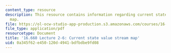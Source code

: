 ```yaml
---
content_type: resource
description: This resource contains information regarding current state value stream
  map.
file: https://ol-ocw-studio-app-production.s3.amazonaws.com/courses/16-660j-introduction-to-lean-six-sigma-methods-january-iap-2012/0a345f62e450120d4941bdfbdbe9fd08_MIT16_660JIAP12_2-6VSM.pdf
file_type: application/pdf
resourcetype: Document
title: '16.660 Lecture 2-6: Current state value stream map'
uid: 0a345f62-e450-120d-4941-bdfbdbe9fd08
---
```

